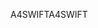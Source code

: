 <span data-ttu-id="19163-101">A4SWIFT</span><span class="sxs-lookup"><span data-stu-id="19163-101">A4SWIFT</span></span>